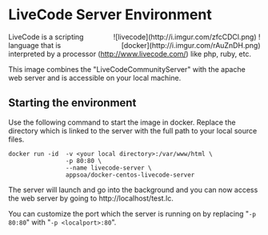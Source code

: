 # LiveCode Server Environment

<span style="float: right; padding-left: 15px; width: 330px; text-align: right; display: block;">
![livecode](http://i.imgur.com/zfcCDCl.png)
![docker](http://i.imgur.com/rAuZnDH.png)
</span>

LiveCode is a scripting language that is interpreted by a processor (<http://www.livecode.com/>) like php, ruby, etc.

This image combines the "LiveCodeCommunityServer" with the apache web server and is accessible on your local
machine.

## Starting the environment

Use the following command to start the image in docker.
Replace the directory which is linked to the server with the full path to your local source files.

```
docker run -id  -v <your local directory>:/var/www/html \
                -p 80:80 \
                --name livecode-server \
                appsoa/docker-centos-livecode-server
```

The server will launch and go into the background and you can now access the web server by going to http://localhost/test.lc.

You can customize the port which the server is running on by replacing "`-p 80:80`" with "`-p <localport>:80`".